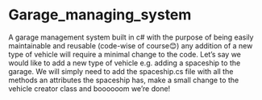 # Garage_managing_system
A garage management system built in c# with the purpose of being easily maintainable  and reusable (code-wise of course😊)
any addition of a new type of vehicle will require a minimal change to the code.
Let’s say we would like to add a new type of vehicle e.g. adding a spaceship to the garage.
We will simply need to add the spaceship.cs file with all the methods an attributes the spaceship has, make a small change to the vehicle creator class and boooooom we’re done!

